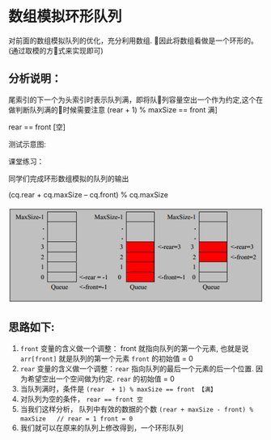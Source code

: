 

# 数组模拟环形队列

对前面的数组模拟队列的优化，充分利用数组. 因此将数组看做是一个环形的。(通过取模的方式来实现即可)

## 分析说明：

尾索引的下一个为头索引时表示队列满，即将队列容量空出一个作为约定,这个在做判断队列满的时候需要注意 (rear + 1) % maxSize == front 满] 

rear == front [空]

测试示意图:

课堂练习：

同学们完成环形数组模拟的队列的输出

(cq.rear + cq.maxSize – cq.front) % cq.maxSize

![img](../img/QQ截图20210219111939.png)

## 思路如下:
1.  `front` 变量的含义做一个调整： front 就指向队列的第一个元素, 也就是说 `arr[front]` 就是队列的第一个元素 
`front` 的初始值 = 0
2.  `rear` 变量的含义做一个调整：`rear` 指向队列的最后一个元素的后一个位置. 因为希望空出一个空间做为约定.
`rear` 的初始值 = 0
3. 当队列满时，条件是  `(rear  + 1) % maxSize == front 【满】`
4. 对队列为空的条件， `rear == front 空`
5. 当我们这样分析， 队列中有效的数据的个数   `(rear + maxSize - front) % maxSize   // rear = 1 front = 0 `
6. 我们就可以在原来的队列上修改得到，一个环形队列


